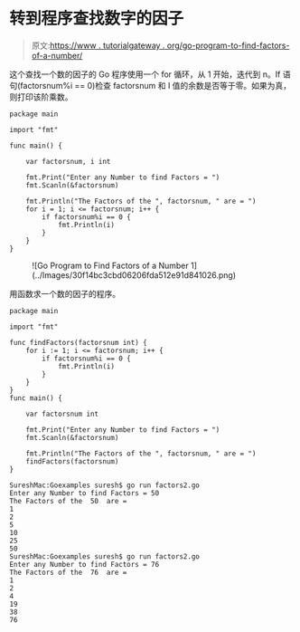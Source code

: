 # 转到程序查找数字的因子

> 原文:[https://www . tutorialgateway . org/go-program-to-find-factors-of-a-number/](https://www.tutorialgateway.org/go-program-to-find-factors-of-a-number/)

这个查找一个数的因子的 Go 程序使用一个 for 循环，从 1 开始，迭代到 n。If 语句(factorsnum%i == 0)检查 factorsnum 和 I 值的余数是否等于零。如果为真，则打印该阶乘数。

```
package main

import "fmt"

func main() {

    var factorsnum, i int

    fmt.Print("Enter any Number to find Factors = ")
    fmt.Scanln(&factorsnum)

    fmt.Println("The Factors of the ", factorsnum, " are = ")
    for i = 1; i <= factorsnum; i++ {
        if factorsnum%i == 0 {
            fmt.Println(i)
        }
    }
}
```

<figure class="wp-block-image size-large">![Go Program to Find Factors of a Number 1](../Images/30f14bc3cbd06206fda512e91d841026.png)</figure>

用函数求一个数的因子的程序。

```
package main

import "fmt"

func findFactors(factorsnum int) {
    for i := 1; i <= factorsnum; i++ {
        if factorsnum%i == 0 {
            fmt.Println(i)
        }
    }
}
func main() {

    var factorsnum int

    fmt.Print("Enter any Number to find Factors = ")
    fmt.Scanln(&factorsnum)

    fmt.Println("The Factors of the ", factorsnum, " are = ")
    findFactors(factorsnum)
}
```

```
SureshMac:Goexamples suresh$ go run factors2.go
Enter any Number to find Factors = 50
The Factors of the  50  are = 
1
2
5
10
25
50
SureshMac:Goexamples suresh$ go run factors2.go
Enter any Number to find Factors = 76
The Factors of the  76  are = 
1
2
4
19
38
76
```
